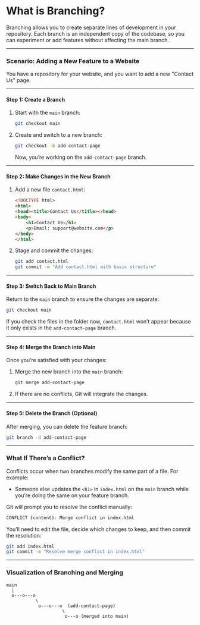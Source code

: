 # **What is Branching?**  
Branching allows you to create separate lines of development in your repository. Each branch is an independent copy of the codebase, so you can experiment or add features without affecting the main branch.  

---

### **Scenario**: Adding a New Feature to a Website  
You have a repository for your website, and you want to add a new "Contact Us" page.  

---

#### Step 1: **Create a Branch**
1. Start with the `main` branch:
   ```bash
   git checkout main
   ```

2. Create and switch to a new branch:
   ```bash
   git checkout -b add-contact-page
   ```
   Now, you’re working on the `add-contact-page` branch.

---

#### Step 2: **Make Changes in the New Branch**
1. Add a new file `contact.html`:
   ```html
   <!DOCTYPE html>
   <html>
   <head><title>Contact Us</title></head>
   <body>
       <h1>Contact Us</h1>
       <p>Email: support@website.com</p>
   </body>
   </html>
   ```
2. Stage and commit the changes:
   ```bash
   git add contact.html
   git commit -m "Add contact.html with basic structure"
   ```

---

#### Step 3: **Switch Back to Main Branch**
Return to the `main` branch to ensure the changes are separate:
```bash
git checkout main
```

If you check the files in the folder now, `contact.html` won’t appear because it only exists in the `add-contact-page` branch.

---

#### Step 4: **Merge the Branch into Main**
Once you’re satisfied with your changes:
1. Merge the new branch into the `main` branch:
   ```bash
   git merge add-contact-page
   ```
2. If there are no conflicts, Git will integrate the changes.

---

#### Step 5: **Delete the Branch (Optional)**
After merging, you can delete the feature branch:
```bash
git branch -d add-contact-page
```

---

### **What If There’s a Conflict?**
Conflicts occur when two branches modify the same part of a file. For example:
- Someone else updates the `<h1>` in `index.html` on the `main` branch while you’re doing the same on your feature branch.  

Git will prompt you to resolve the conflict manually:
```bash
CONFLICT (content): Merge conflict in index.html
```

You’ll need to edit the file, decide which changes to keep, and then commit the resolution:
```bash
git add index.html
git commit -m "Resolve merge conflict in index.html"
```

---

### **Visualization of Branching and Merging**
```plaintext
main
  |
  o---o---o
           \
            o---o---o  (add-contact-page)
                     \
                      o---o (merged into main)
```


